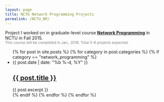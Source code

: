 ```yaml
---
layout: page
title: NCTU Network Programming Projects
permalink: /NCTU_NP/
---
```


Project I worked on in graduate-level course [__Network Programming__](https://course.nctu.edu.tw/Course/CrsOutline/show.asp?Acy=104&Sem=1&CrsNo=5247) in NCTU in Fall 2015.<br/>
<small><font color="gray">This course will be completed in Jan., 2016. Total 5-6 projects expected.</font></small>

<ul class="post-list">
{% for post in site.posts %}
{% for category in post.categories %}
{% if category == "network_programming" %}
<li>
<span class="post-meta">{{ post.date | date: "%b %-d, %Y" }}</span>
<h2>
<a class="post-link" href="{{ post.url | prepend: site.baseurl }}">{{ post.title }}</a>
</h2>
{{ post.excerpt }}
</li>
{% endif %}
{% endfor %}
{% endfor %}
</ul>